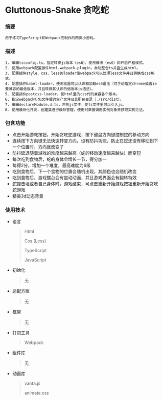 # Gluttonous-Snake 贪吃蛇

### 摘要
```
用于练习TypeScript和Webpack而制作的网页小游戏。
```

### 描述
```
1. 编辑tsconfig.ts，指定转换js版本（es6）、使用模块（es6）和开启严格模式。
2. 使用webpack配置插件html-webpack-plugin，自动整合ts并且生成html。
3. 配置插件style、css、less的loader使webpack可以处理less文件并且转换成css格式。
4. 配置插件babel-loader，使浏览器可以认识和加载es6语法（可手动指定chrome或者ie要兼容的最低版本，并且转换其认识的低版本js语法）。
5. 配置插件postcss-loader，使html里的css代码兼容各个版本。
6. 指定webpack打包文件后的生产文件及其所在目录（./src/dist）。
7. 编辑declareModule.d.ts，声明js文件，使ts文件里可以引入js。
8. 使用模块化开发，创建类进行模块管理，使用时直接调用实例对象来获取实例方法。
```

### 包含功能
* 点击开始游戏按钮，开始贪吃蛇游戏，按下键盘方向键控制蛇的移动方向
* 连续按下方向键无法快速转变方向，设有防抖功能，防止在蛇还没有移动到下一个位置时，方向就改变了
* 防抖延迟随着游戏的难度越来越高（蛇的移动速度越来越快）而变短
* 每次吃到食物后，蛇的身体会增长一节，得分加一
* 每得2分，增加一个难度，最高难度为6级
* 吃到食物后，下一个食物的位置会随机出现，其颜色也会随机改变
* 吃到食物后，游戏擂台会有震动动画，并且游戏界面会有翻转特效
* 蛇撞击墙或者自己身体时，游戏结束，可点击重新开始游戏按钮重新开始贪吃蛇游戏
* 精美3d动态背景

### 使用技术
* 语言
  > Html
  >
  > Css (Less)
  >
  > TypeScript
  >
  > JavaScript
* 初始化
  > 无
* 适配方案
  > 无
* 框架
  > 无

* 打包工具

  > Webpack

* 组件库
  > 无
* 动画库
  > vanta.js
  >
  > animate.css